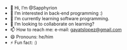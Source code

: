 - 👋 Hi, I’m @Sapphyrion
- 👀 I’m interested in back-end programming :)
- 🌱 I’m currently learning software programming.
- 💞️ I’m looking to collaborate on learning?
- 📫 How to reach me: e-mail: gayatslopez@gmail.com
- 😄 Pronouns: he/him
- ⚡ Fun fact: :)


<!---
Sapphyrion/Sapphyrion is a ✨ special ✨ repository because its `README.md` (this file) appears on your GitHub profile.
You can click the Preview link to take a look at your changes.
--->
